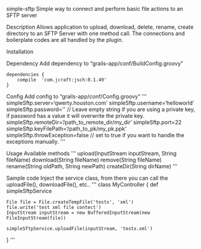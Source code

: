 simple-sftp
Simple way to connect and perform basic file actions to an SFTP server

Description
Allows application to upload, download, delete, rename, create directory to an SFTP Server with one method call. The connections and boilerplate codes are all handled by the plugin.

Installation

Dependency
Add dependency to “grails-app/conf/BuildConfig.groovy”

	dependencies {
		compile  'com.jcraft:jsch:0.1.49'
	}

Config
Add config to “grails-app/conf/Config.groovy”
'''
simpleSftp.server=‘qwerty.houston.com'
simpleSftp.username=‘helloworld’ 
simpleSftp.password='' // Leave empty string if you are using a private key, if password has a value it will overwrite the private key.
simpleSftp.remoteDir=‘/path_to_remote_dir/my_dir’
simpleSftp.port=22
simpleSftp.keyFilePath=‘/path_to_pk/my_pk.ppk'
simpleSftp.throwException=false // set to true if you want to handle the exceptions manually.
'''

Usage
Available methods
'''
upload(InputStream inputStream, String fileName)
download(String fileName)
remove(String fileName)
rename(String oldPath, String newPath)
createDir(String dirName)
'''

Sample code
Inject the service class, from there you can call the uploadFile(), downloadFile(), etc..
'''
class MyController {
	def simpleSftpService

	File file = File.createTempFile('testx', 'xml')
	file.write('test xml file contect')
	InputStream inputStream = new BufferedInputStream(new FileInputStream(file))

	simpleSftpService.uploadFile(inputStream, 'testx.xml')
}
'''
